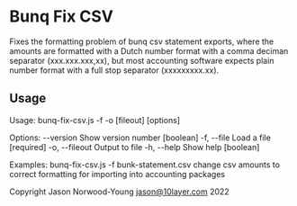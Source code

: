 # Bunq Fix CSV

Fixes the formatting problem of bunq csv statement exports, where the amounts are formatted with a Dutch number format with a comma deciman separator (xxx.xxx.xxx,xx), but most accounting software expects plain number format with a full stop separator (xxxxxxxxx.xx).

## Usage

Usage: bunq-fix-csv.js -f <csvfile> -o [fileout] [options]

Options:
      --version  Show version number                                   [boolean]
  -f, --file     Load a file                                          [required]
  -o, --fileout  Output to file
  -h, --help     Show help                                             [boolean]

Examples:
  bunq-fix-csv.js -f bunk-statement.csv  change csv amounts to correct
                                         formatting for importing into
                                         accounting packages

Copyright Jason Norwood-Young <jason@10layer.com> 2022